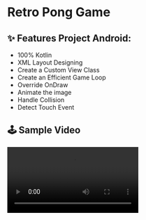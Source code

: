 # Retro Pong Game

## ✨ Features Project Android:
- 100% Kotlin
- XML Layout Designing
- Create a Custom View Class
- Create an Efficient Game Loop
- Override OnDraw
- Animate the image
- Handle Collision
- Detect Touch Event

## 🕹 Sample Video
<video src="https://user-images.githubusercontent.com/41232970/132017425-b2d22824-7785-462b-acc5-f88bd851b1cc.mp4"></video>
